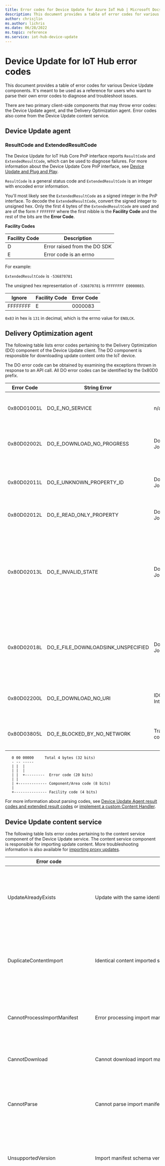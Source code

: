 ```yaml
---
title: Error codes for Device Update for Azure IoT Hub | Microsoft Docs
description: This document provides a table of error codes for various Device Update components.
author: chrisjlin
ms.author: lichris
ms.date: 06/28/2022
ms.topic: reference
ms.service: iot-hub-device-update
---
```


# Device Update for IoT Hub error codes

This document provides a table of error codes for various Device Update components. It's meant to be used as a reference for users who want to parse their own error codes to diagnose and troubleshoot issues.

There are two primary client-side components that may throw error codes: the Device Update agent, and the Delivery Optimization agent. Error codes also come from the Device Update content service.

## Device Update agent

### ResultCode and ExtendedResultCode

The Device Update for IoT Hub Core PnP interface reports `ResultCode` and `ExtendedResultCode`, which can be used to diagnose failures. For more information about the Device Update Core PnP interface, see [Device Update and Plug and Play](device-update-plug-and-play.md).

`ResultCode` is a general status code and `ExtendedResultCode` is an integer with encoded error information.

You'll most likely see the `ExtendedResultCode` as a signed integer in the PnP interface. To decode the `ExtendedResultCode`, convert the signed integer to
unsigned hex. Only the first 4 bytes of the `ExtendedResultCode` are used and are of the form `F` `FFFFFFF` where the first nibble is the **Facility Code** and
the rest of the bits are the **Error Code**.

**Facility Codes**

| Facility Code     | Description  |
|-------------------|--------------|
| D                 | Error raised from the DO SDK|
| E                 | Error code is an errno |


For example:

`ExtendedResultCode` is `-536870781`

The unsigned hex representation of `-536870781` is `FFFFFFFF E0000083`.

| Ignore    | Facility Code  | Error Code   |
|-----------|----------------|--------------|
| FFFFFFFF  | E              | 0000083      |

`0x83` in hex is `131` in decimal, which is the errno value for `ENOLCK`.

## Delivery Optimization agent
The following table lists error codes pertaining to the Delivery Optimization (DO) component of the Device Update client. The DO component is responsible for downloading update content onto the IoT device.

The DO error code can be obtained by examining the exceptions thrown in response to an API call. All DO error codes can be identified by the 0x80D0 prefix.

| Error Code  | String Error                       | Type                 | Description |
|-------------|------------------------------------|----------------------|-------------|
| 0x80D01001L | DO_E_NO_SERVICE                    | n/a                  | Delivery Optimization was unable to provide the service |
| 0x80D02002L | DO_E_DOWNLOAD_NO_PROGRESS          | Download Job         | Download of a file saw no progress within the defined period |
| 0x80D02011L | DO_E_UNKNOWN_PROPERTY_ID           | Download Job         | SetProperty() or GetProperty() called with an unknown property ID |
| 0x80D02012L | DO_E_READ_ONLY_PROPERTY            | Download Job         | Unable to call SetProperty() on a read-only property |
| 0x80D02013L | DO_E_INVALID_STATE                 | Download Job         | The requested action is not allowed in the current job state. The job might have been canceled or completed transferring. It is in a read-only state now. |
| 0x80D02018L | DO_E_FILE_DOWNLOADSINK_UNSPECIFIED | Download Job         | Unable to start a download because no download sink (either local file or stream interface) was specified |
| 0x80D02200L | DO_E_DOWNLOAD_NO_URI               | IDODownload Interface| The download was started without providing a URI |
| 0x80D03805L | DO_E_BLOCKED_BY_NO_NETWORK         | Transient conditions | Download paused due to loss of network connectivity |
```text  
   0 00 00000     Total 4 bytes (32 bits)
   - -- -----
   | |  |
   | |  |
   | |  +---------  Error code (20 bits)
   | |
   | +------------- Component/Area code (8 bits)
   |
   +--------------- Facility code (4 bits) 
 ```

For more information about parsing codes, see [Device Update Agent result codes and extended result codes](https://github.com/Azure/iot-hub-device-update/tree/main/docs/agent-reference/device-update-agent-extended-result-codes.md) or [implement a custom Content Handler](https://github.com/Azure/iot-hub-device-update/blob/main/src/extensions/inc/aduc/content_handler.hpp).

## Device Update content service

The following table lists error codes pertaining to the content service component of the Device Update service. The content service component is responsible for importing update content. More troubleshooting information is also available for [importing proxy updates](device-update-proxy-update-troubleshooting.md).

| Error code | String error | Next steps |
|--|--|--|
| UpdateAlreadyExists | Update with the same identity already exists. | Make sure you're importing an update that hasn’t already been imported into this instance of Device Update for IoT Hub. |
| DuplicateContentImport | Identical content imported simultaneously multiple times. | Make sure you're importing an update that hasn’t already been imported into this instance of Device Update for IoT Hub. |
| CannotProcessImportManifest | Error processing import manifest. | Refer to [import concepts](import-concepts.md) and [import update](create-update.md) documentation for proper import manifest formatting. |
| CannotDownload | Cannot download import manifest. | Check to make sure the URL for the import manifest file is still valid. |
| CannotParse | Cannot parse import manifest. | Check your import manifest for accuracy against the schema defined in the [import update](create-update.md) documentation. |
| UnsupportedVersion | Import manifest schema version is not supported. | Make sure your import manifest is using the latest schema defined in the [import update](create-update.md) documentation. |
| Error importing update due to exceeded limit. | Cannot import additional update provider. | You've reached a [limit](device-update-limits.md) on the number of different __providers__ allowed in your instance of Device Update for IoT Hub. Delete some updates from your instance and try again. |
| Error importing update due to exceeded limit. | Cannot import additional update name for the specified provider. | You've reached a [limit](device-update-limits.md) on the number of different __names__ allowed under one provider in your instance of Device Update for IoT Hub. Delete some updates from your instance and try again. |
| Error importing update due to exceeded limit. | Cannot import additional update version for the specified provider and name. | You've reached a [limit](device-update-limits.md) on the number of different __versions__ allowed under one provider and name in your instance of Device Update for IoT Hub. Delete some updates with that name from your instance and try again. |
| Error importing update due to exceeded limit. | Cannot import additional update provider with the specified compatibility.<br><br>_or_<br><br>Cannot import additional update name with the specified compatibility.<br><br>_or_<br><br>Cannot import additional update version with the specified compatibility. | When defining [compatibility properties](import-schema.md#compatibility-object) in an import manifest, keep in mind that Device Update for IoT Hub supports a single provider and name combination for a given set of compatibility properties. If you try to use the same compatibility properties with more than one provider/name combination, you'll see these errors. To resolve this issue, make sure that all updates for a given device (as defined by compatibility properties) use the same provider and name. |
| CannotProcessUpdateFile | Error processing source file. |  |
| ContentFileCannotDownload | Cannot download source file. | Check to make sure the URL for the update file(s) is still valid. |
| SourceFileMalwareDetected | A known malware signature was detected in a file being imported. | Content imported into Device Update for IoT Hub is scanned for malware by several different mechanisms. If a known malware signature is identified, the import fails and a unique error message is returned. The error message contains the description of the malware signature, and a file hash for each file where the signature was detected. You can use the file hash to find the exact file being flagged, and use the description of the malware signature to check that file for malware. <br><br>Once you have removed the malware from any files being imported, you can start the import process again. |
| SourceFilePendingMalwareAnalysis | A signature was detected in a file being imported that may indicate malware is present. | Content imported into Device Update for IoT Hub is scanned for malware by several different mechanisms. The import fails if a scan signature has characteristics of malware, even if there is not an exact match to known malware. When this occurs, a unique error message is returned. The error message contains the description of the suspected malware signature, and a file hash for each file where the signature was detected. You can use the file hash to find the exact file being flagged, and use the description of the malware signature to check that file for malware.<br><br>Once you've removed the malware from any files being imported, you can start the import process again. If you're certain your files are free of malware and continue to see this error, use the [Contact Microsoft Support](troubleshoot-device-update.md#contact) process. |

## Next steps

[Troubleshoot issues with Device Update](.\troubleshoot-device-update.md)
